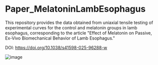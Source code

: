 # Paper_MelatoninLambEsophagus
This repository provides the data obtained from uniaxial tensile testing of experimental curves for the control and melatonin groups in lamb esophagus, corresponding to the article "Effect of Melatonin on Passive, Ex-Vivo Biomechanical Behavior of Lamb Esophagus."

DOI: [https://doi.org/10.1038/s41598-025-96288-w ](https://doi.org/10.1038/s41598-025-96288-w)


![image](https://github.com/user-attachments/assets/a8700d6d-b4c8-47c0-b0fb-861479913ee6)



